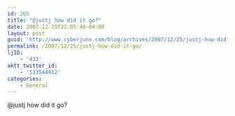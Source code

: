 ```yaml
---
id: 265
title: "@justj how did it go?"
date: 2007-12-25T22:05:48-04:00
layout: post
guid: 'http://www.cyberjunx.com/blog/archives/2007/12/25/justj-how-did-it-go/'
permalink: /2007/12/25/justj-how-did-it-go/
ljID:
    - '432'
aktt_twitter_id:
    - '533544912'
categories:
    - General
---
```


@justj how did it go?